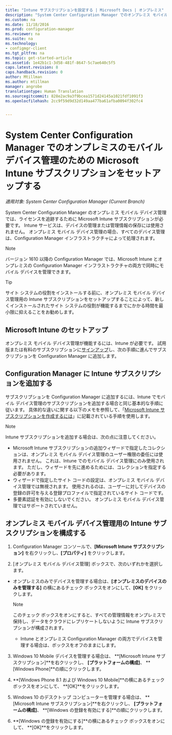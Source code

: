 ```yaml
---
title: "Intune サブスクリプションを設定する | Microsoft Docs | オンプレミス"
description: "System Center Configuration Manager でのオンプレミス モバイル デバイス管理のためのライセンスを追跡するように、Intune サブスクリプションをセットアップします。"
ms.custom: na
ms.date: 11/18/2016
ms.prod: configuration-manager
ms.reviewer: na
ms.suite: na
ms.technology:
- configmgr-client
ms.tgt_pltfrm: na
ms.topic: get-started-article
ms.assetid: 1e42b1c1-3d58-481f-8647-5c7ae640c5f5
caps.latest.revision: 8
caps.handback.revision: 0
author: Mtillman
ms.author: mtillman
manager: angrobe
translationtype: Human Translation
ms.sourcegitcommit: 828e2ac9a3f9bcea1571d24145a1021fdf1091f3
ms.openlocfilehash: 2cc9f59d9d32d149aa477ba61afba0094f302fc4


---
```

# <a name="set-up-a-microsoft-intune-subscription-for-on-premises-mobile-device-management-in-system-center-configuration-manager"></a>System Center Configuration Manager でのオンプレミスのモバイル デバイス管理のための Microsoft Intune サブスクリプションをセットアップする

*適用対象: System Center Configuration Manager (Current Branch)*

System Center Configuration Manager のオンプレミス モバイル デバイス管理では、ライセンスを追跡するために Microsoft Intune サブスクリプションが必要です。 Intune サービスは、デバイスの管理または管理情報の保存には使用されません。 オンプレミス モバイル デバイス管理の場合、すべてのデバイス管理は、Configuration Manager インフラストラクチャによって処理されます。  

> [!NOTE]  
> バージョン 1610 以降の Configuration Manager では、Microsoft Intune とオンプレミスの Configuration Manager インフラストラクチャの両方で同時にモバイル デバイスを管理できます。   

> [!TIP]  
>  サイト システムの役割をインストールする前に、オンプレミス モバイル デバイス管理用の Intune サブスクリプションをセットアップすることによって、新しくインストールされたサイト システムの役割が機能するまでにかかる時間を最小限に抑えることをお勧めします。  

##  <a name="sign-up-for-microsoft-intune"></a>Microsoft Intune のセットアップ  
 オンプレミス モバイル デバイス管理が機能するには、Intune が必要です。 試用版または有料のサブスクリプションに[サインアップ](http://www.microsoft.com/en-us/server-cloud/products/microsoft-intune/)し、次の手順に進んでサブスクリプションを Configuration Manager に追加します。  

##  <a name="add-the-intune-subscription-to-configuration-manager"></a>Configuration Manager に Intune サブスクリプションを追加する  
 サブスクリプションを Configuration Manager に追加するには、Intune でモバイル デバイス管理のサブスクリプションを追加する場合と同じ基本的な手順に従います。 具体的な違いに関する以下のメモを参照して、「[Microsoft Intune サブスクリプションを作成するには](../deploy-use/setup-hybrid-mdm.md#step-3-configure-intune-subscription)」に記載されている手順を使用します。  

> [!NOTE]  
>  Intune サブスクリプションを追加する場合は、次の点に注意してください。  
>   
>  -   Microsoft Intune サブスクリプションの追加ウィザードで指定したコレクションは、オンプレミス モバイル デバイス管理のユーザー権限の委任には使用されません。 これは、Intune でのモバイル デバイス管理にのみ使用されます。 ただし、ウィザードを先に進めるためには、コレクションを指定する必要があります。  
> -   ウィザードで指定したサイト コードの設定は、オンプレミス モバイル デバイス管理では無視されます。 使用されるのは、ユーザーに対してデバイスの登録の許可を与える登録プロファイルで指定されているサイト コードです。  
> -   多要素認証を有効にしないでください。 オンプレミス モバイル デバイス管理ではサポートされていません。  

##  <a name="configure-the-intune-subscription-for-on-premises-mobile-device-management"></a>オンプレミス モバイル デバイス管理用の Intune サブスクリプションを構成する  

1.  Configuration Manager コンソールで、**[Microsoft Intune サブスクリプション]** を右クリックし、**[プロパティ]** をクリックします。  

2.  [オンプレミス モバイル デバイス管理] ボックスで、次のいずれかを選択します。

  - オンプレミスのみでデバイスを管理する場合は、**[オンプレミスのデバイスのみを管理する]** の横にあるチェック ボックスをオンにして、**[OK]** をクリックします。  

      > [!NOTE]  
      >  このチェック ボックスをオンにすると、すべての管理情報をオンプレミスで保持し、データをクラウドにレプリケートしないように Intune サブスクリプションが構成されます。  

    - Intune とオンプレミス Configuration Manager の両方でデバイスを管理する場合は、ボックスをオフのままにします。

3.  Windows 10 Mobile デバイスを管理する場合は、 **[Microsoft Intune サブスクリプション]**を右クリックし、 **[プラットフォームの構成]**、  **[Windows Phone]**の順にクリックします。  

4.  **[Windows Phone 8.1 および Windows 10 Mobile]**の横にあるチェック ボックスをオンにして、 **[OK]**をクリックします。  

5.  Windows 10 のデスクトップ コンピューターを管理する場合は、 **[Microsoft Intune サブスクリプション]**を右クリックし、 **[プラットフォームの構成]**、 **[Windows の登録を有効にする]**の順にクリックします。  

6.  **[Windows の登録を有効にする]**の横にあるチェック ボックスをオンにして、 **[OK]**をクリックします。  



<!--HONumber=Dec16_HO3-->


